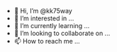 - 👋 Hi, I’m @kk75way
- 👀 I’m interested in ...
- 🌱 I’m currently learning ...
- 💞️ I’m looking to collaborate on ...
- 📫 How to reach me ...

<!---
kk75way/kk75way is a ✨ special ✨ repository because its going ti be creative and Good for testing work
--->
